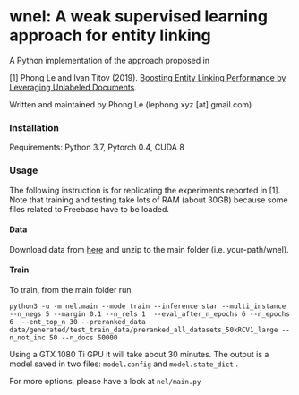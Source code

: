 wnel: A weak supervised learning approach for entity linking
========

A Python implementation of the approach proposed in

[1] Phong Le and Ivan Titov (2019). [Boosting Entity Linking Performance by Leveraging Unlabeled Documents](https://arxiv.org/pdf/1906.01250.pdf).

Written and maintained by Phong Le (lephong.xyz [at] gmail.com)

### Installation

Requirements: Python 3.7, Pytorch 0.4, CUDA 8

### Usage

The following instruction is for replicating the experiments reported in [1]. 
Note that training and testing take lots of RAM (about 30GB) because 
some files related to Freebase have to be loaded. 


#### Data

Download data from [here](https://drive.google.com/...) 
and unzip to the main folder (i.e. your-path/wnel).


#### Train

To train, from the main folder run 
    
    python3 -u -m nel.main --mode train --inference star --multi_instance --n_negs 5 --margin 0.1 --n_rels 1  --eval_after_n_epochs 6 --n_epochs 6  --ent_top_n 30 --preranked_data data/generated/test_train_data/preranked_all_datasets_50kRCV1_large --n_not_inc 50 --n_docs 50000

Using a GTX 1080 Ti GPU it will take about 30 minutes. The output is a model saved in two files: 
`model.config` and `model.state_dict` . 

For more options, please have a look at `nel/main.py` 


